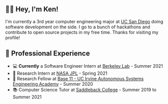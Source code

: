 ## 👋🏼 Hey, I'm Ken! 

I'm currently a 3rd year computer engineering major at [UC San Diego](https://ucsd.edu) doing software development on the side. I go to a bunch of hackathons and contribute to open source projects in my free time. Thanks for visiting my profile! 

## 🔷 Professional Experience

*  💻 **Currently** a Software Engineer Intern at [Berkeley Lab](https://www.lbl.gov/) - Summer 2021
*  🚀 Research Intern at [NASA JPL](https://www.jpl.nasa.gov) - Spring 2021
*  🐜 Research Fellow at  [Base 11 - UC Irvine Autonomous Systems Engineering Academy](https://www.base11.com/solutions/asea/) - Summer 2020
*  📚 Computer Science Tutor at [Saddleback College](https://www.saddleback.edu/) - Summer 2019 to Summer 2021

<!--
**kencasimiro/kencasimiro** is a ✨ _special_ ✨ repository because its `README.md` (this file) appears on your GitHub profile.

Here are some ideas to get you started:

- 🔭 I’m currently working on ...
- 🌱 I’m currently learning ...
- 👯 I’m looking to collaborate on ...
- 🤔 I’m looking for help with ...
- 💬 Ask me about ...
- 📫 How to reach me: ...
- 😄 Pronouns: ...
- ⚡ Fun fact: ...
-->
